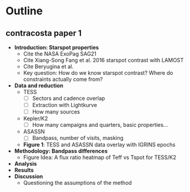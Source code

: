 # Outline

## contracosta paper 1

- **Introduction: Starspot properties**
  - Cite the NASA ExoPag SAG21
  - Cite Xiang-Song Fang et al. 2016 starspot contrast with LAMOST
  - Cite Beryugina et al.
  - Key question: How do we know starspot contrast? Where do constraints actually come from?
- **Data and reduction**
  - TESS
    - [ ] Sectors and cadence overlap
    - [ ] Extraction with Lightkurve
    - [ ] How many sources
  - Kepler/K2
    - [ ] How many campaigns and quarters, basic properties...
  - ASASSN
    - [ ] Bandpass, number of visits, masking
  - **Figure 1**: TESS and ASASSN data overlay with IGRINS epochs
- **Methodology: Bandpass differences**
  - Figure Idea: A flux ratio heatmap of Teff vs Tspot for TESS/K2
- **Analysis**
- **Results**
- **Discussion**
  - Questioning the assumptions of the method
